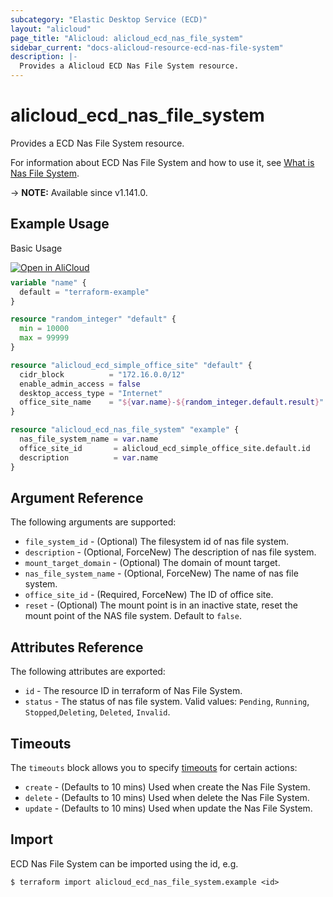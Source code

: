```yaml
---
subcategory: "Elastic Desktop Service (ECD)"
layout: "alicloud"
page_title: "Alicloud: alicloud_ecd_nas_file_system"
sidebar_current: "docs-alicloud-resource-ecd-nas-file-system"
description: |-
  Provides a Alicloud ECD Nas File System resource.
---
```


# alicloud_ecd_nas_file_system

Provides a ECD Nas File System resource.

For information about ECD Nas File System and how to use it, see [What is Nas File System](https://www.alibabacloud.com/help/en/elastic-desktop-service/latest/api-reference-for-easy-use-1).

-> **NOTE:** Available since v1.141.0.

## Example Usage

Basic Usage

<div style="display: block;margin-bottom: 40px;"><div class="oics-button" style="float: right;position: absolute;margin-bottom: 10px;">
  <a href="https://api.aliyun.com/api-tools/terraform?resource=alicloud_ecd_nas_file_system&exampleId=93869201-1ec6-d1be-4828-d5f6ae467fb75dd1d414&activeTab=example&spm=docs.r.ecd_nas_file_system.0.938692011e&intl_lang=EN_US" target="_blank">
    <img alt="Open in AliCloud" src="https://img.alicdn.com/imgextra/i1/O1CN01hjjqXv1uYUlY56FyX_!!6000000006049-55-tps-254-36.svg" style="max-height: 44px; max-width: 100%;">
  </a>
</div></div>

```terraform
variable "name" {
  default = "terraform-example"
}

resource "random_integer" "default" {
  min = 10000
  max = 99999
}

resource "alicloud_ecd_simple_office_site" "default" {
  cidr_block          = "172.16.0.0/12"
  enable_admin_access = false
  desktop_access_type = "Internet"
  office_site_name    = "${var.name}-${random_integer.default.result}"
}

resource "alicloud_ecd_nas_file_system" "example" {
  nas_file_system_name = var.name
  office_site_id       = alicloud_ecd_simple_office_site.default.id
  description          = var.name
}
```

## Argument Reference

The following arguments are supported:

* `file_system_id` - (Optional) The filesystem id of nas file system.
* `description` - (Optional, ForceNew) The description of nas file system.
* `mount_target_domain` - (Optional) The domain of mount target.
* `nas_file_system_name` - (Optional, ForceNew) The name of nas file system.
* `office_site_id` - (Required, ForceNew) The ID of office site.
* `reset` - (Optional) The mount point is in an inactive state, reset the mount point of the NAS file system. Default to `false`.

## Attributes Reference

The following attributes are exported:

* `id` - The resource ID in terraform of Nas File System.
* `status` - The status of nas file system. Valid values: `Pending`, `Running`, `Stopped`,`Deleting`, `Deleted`, `Invalid`.

## Timeouts

The `timeouts` block allows you to specify [timeouts](https://www.terraform.io/docs/configuration-0-11/resources.html#timeouts) for certain actions:

* `create` - (Defaults to 10 mins) Used when create the Nas File System.
* `delete` - (Defaults to 10 mins) Used when delete the Nas File System.
* `update` - (Defaults to 10 mins) Used when update the Nas File System.

## Import

ECD Nas File System can be imported using the id, e.g.

```shell
$ terraform import alicloud_ecd_nas_file_system.example <id>
```

